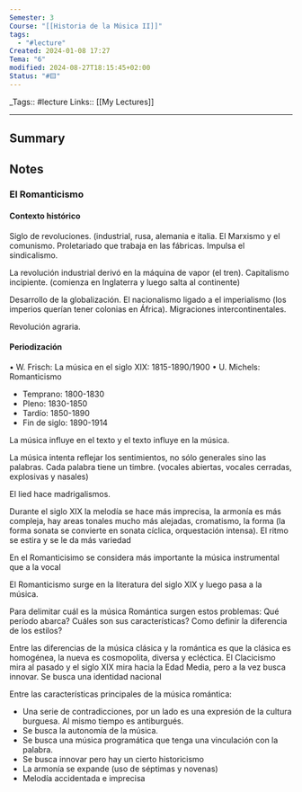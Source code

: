 ```yaml
---
Semester: 3
Course: "[[Historia de la Música II]]"
tags:
  - "#lecture"
Created: 2024-01-08 17:27
Tema: "6"
modified: 2024-08-27T18:15:45+02:00
Status: "#🟨"
---
```


\_Tags::  #lecture 
Links:: [[My Lectures]]
___

## Summary

## Notes

### El Romanticismo

#### Contexto histórico

Siglo de revoluciones. (industrial, rusa, alemania e italia. El Marxismo y el comunismo. Proletariado que trabaja en las fábricas. Impulsa el sindicalismo. 

La revolución industrial derivó en la máquina de vapor (el tren). Capitalismo incipiente. (comienza en Inglaterra y luego salta al continente) 

Desarrollo de la globalización. El nacionalismo ligado a el imperialismo (los imperios querían tener colonias en África). Migraciones intercontinentales. 

Revolución agraria. 

#### Periodización
• W. Frisch: La música en el siglo XIX: 1815-1890/1900
• U. Michels: Romanticismo
- Temprano: 1800-1830
- Pleno: 1830-1850
- Tardío: 1850-1890
- Fin de siglo: 1890-1914

La música influye en el texto y el texto influye en la música.

La música intenta reflejar los sentimientos, no sólo generales sino las palabras. Cada palabra tiene un timbre. (vocales abiertas, vocales cerradas, explosivas y nasales)

El lied hace madrigalismos.

Durante el siglo XIX la melodía se hace más imprecisa, la armonía es más compleja, hay areas tonales mucho más alejadas, cromatismo, la forma (la forma sonata se convierte en sonata cíclica, orquestación intensa). El ritmo se estira y se le da más variedad

En el Romanticisimo se considera más importante la música instrumental que a la vocal

El Romanticismo surge en la literatura del siglo XIX y luego pasa a la música.

Para delimitar cuál es la música Romántica surgen estos problemas: Qué período abarca? Cuáles son sus características? Como definir la diferencia de los estilos?


Entre las diferencias de la música clásica y la romántica es que la clásica es homogénea, la nueva es cosmopolita, diversa y ecléctica. El Clacicismo mira al pasado y el siglo XIX mira hacia la Edad Media, pero a la vez busca innovar. Se busca una identidad nacional

Entre las características principales de la música romántica:
- Una serie de contradicciones, por un lado es una expresión de la cultura burguesa. Al mismo tiempo es antiburgués. 
- Se busca la autonomía de la música. 
- Se busca una música programática que tenga una vinculación con la palabra.
- Se busca innovar pero hay un cierto historicismo
- La armonía se expande (uso de séptimas y novenas)
- Melodía accidentada e imprecisa



